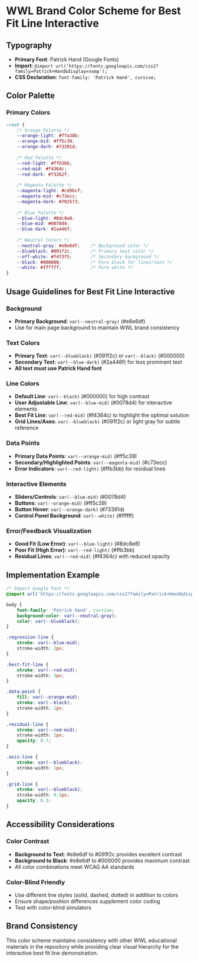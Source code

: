 # WWL Brand Color Scheme for Best Fit Line Interactive

## Typography

- **Primary Font**: Patrick Hand (Google Fonts)
- **Import**: `@import url('https://fonts.googleapis.com/css2?family=Patrick+Hand&display=swap');`
- **CSS Declaration**: `font-family: 'Patrick Hand', cursive;`

## Color Palette

### Primary Colors

```css
:root {
    /* Orange Palette */
    --orange-light: #ffa38b;
    --orange-mid: #ff5c39;
    --orange-dark: #73391d;
    
    /* Red Palette */
    --red-light: #ffb3bb;
    --red-mid: #f4364c;
    --red-dark: #73262f;
    
    /* Magenta Palette */
    --magenta-light: #cd9bcf;
    --magenta-mid: #c73ecc;
    --magenta-dark: #702573;
    
    /* Blue Palette */
    --blue-light: #8dc8e8;
    --blue-mid: #0078d4;
    --blue-dark: #2a446f;
    
    /* Neutral Colors */
    --neutral-gray: #e8e6df;    /* Background color */
    --blueblack: #091f2c;       /* Primary text color */
    --off-white: #f4f3f5;       /* Secondary background */
    --black: #000000;           /* Pure black for lines/text */
    --white: #ffffff;           /* Pure white */
}
```

## Usage Guidelines for Best Fit Line Interactive

### Background

- **Primary Background**: `var(--neutral-gray)` (#e8e6df)
- Use for main page background to maintain WWL brand consistency

### Text Colors

- **Primary Text**: `var(--blueblack)` (#091f2c) or `var(--black)` (#000000)
- **Secondary Text**: `var(--blue-dark)` (#2a446f) for less prominent text
- **All text must use Patrick Hand font**

### Line Colors

- **Default Line**: `var(--black)` (#000000) for high contrast
- **User Adjustable Line**: `var(--blue-mid)` (#0078d4) for interactive elements
- **Best Fit Line**: `var(--red-mid)` (#f4364c) to highlight the optimal solution
- **Grid Lines/Axes**: `var(--blueblack)` (#091f2c) or light gray for subtle reference

### Data Points

- **Primary Data Points**: `var(--orange-mid)` (#ff5c39)
- **Secondary/Highlighted Points**: `var(--magenta-mid)` (#c73ecc)
- **Error Indicators**: `var(--red-light)` (#ffb3bb) for residual lines

### Interactive Elements

- **Sliders/Controls**: `var(--blue-mid)` (#0078d4)
- **Buttons**: `var(--orange-mid)` (#ff5c39)
- **Button Hover**: `var(--orange-dark)` (#73391d)
- **Control Panel Background**: `var(--white)` (#ffffff)

### Error/Feedback Visualization

- **Good Fit (Low Error)**: `var(--blue-light)` (#8dc8e8)
- **Poor Fit (High Error)**: `var(--red-light)` (#ffb3bb)
- **Residual Lines**: `var(--red-mid)` (#f4364c) with reduced opacity

## Implementation Example

```css
/* Import Google Font */
@import url('https://fonts.googleapis.com/css2?family=Patrick+Hand&display=swap');

body {
    font-family: 'Patrick Hand', cursive;
    background-color: var(--neutral-gray);
    color: var(--blueblack);
}

.regression-line {
    stroke: var(--blue-mid);
    stroke-width: 2px;
}

.best-fit-line {
    stroke: var(--red-mid);
    stroke-width: 3px;
}

.data-point {
    fill: var(--orange-mid);
    stroke: var(--black);
    stroke-width: 1px;
}

.residual-line {
    stroke: var(--red-mid);
    stroke-width: 1px;
    opacity: 0.7;
}

.axis-line {
    stroke: var(--blueblack);
    stroke-width: 1px;
}

.grid-line {
    stroke: var(--blueblack);
    stroke-width: 0.5px;
    opacity: 0.3;
}
```

## Accessibility Considerations

### Color Contrast

- **Background to Text**: #e8e6df to #091f2c provides excellent contrast
- **Background to Black**: #e8e6df to #000000 provides maximum contrast
- All color combinations meet WCAG AA standards

### Color-Blind Friendly

- Use different line styles (solid, dashed, dotted) in addition to colors
- Ensure shape/position differences supplement color coding
- Test with color-blind simulators

## Brand Consistency

This color scheme maintains consistency with other WWL educational materials in the repository while providing clear visual hierarchy for the interactive best fit line demonstration.
